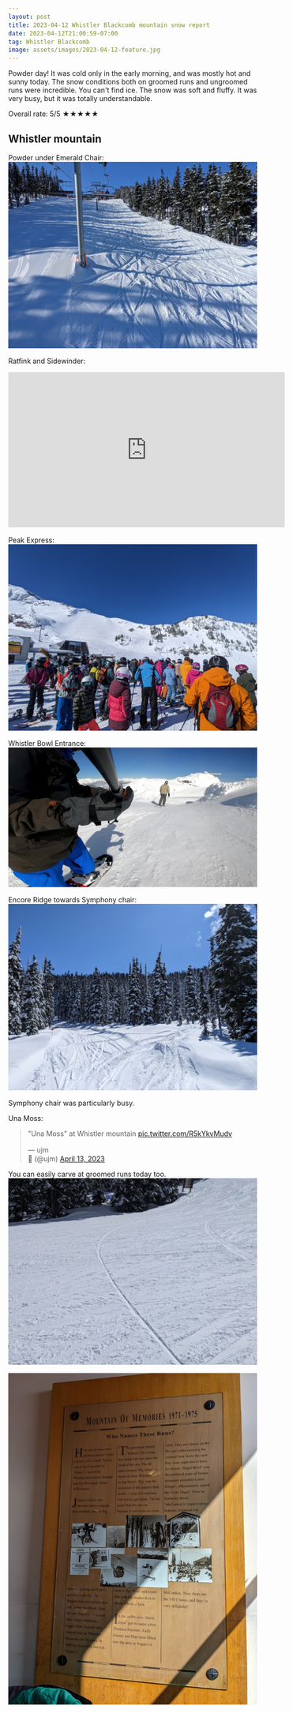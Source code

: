 ```yaml
---
layout: post
title: 2023-04-12 Whistler Blackcomb mountain snow report
date: 2023-04-12T21:00:59-07:00
tag: Whistler Blackcomb
image: assets/images/2023-04-12-feature.jpg
---
```


Powder day! It was cold only in the early morning, and was mostly hot and sunny today. The snow conditions both on groomed runs and ungroomed runs were incredible. You can't find ice. The snow was soft and fluffy. It was very busy, but it was totally understandable.

Overall rate: 5/5 ★★★★★

## Whistler mountain

Powder under Emerald Chair:
![](/assets/images/2023-04-12-emerald-chair.jpg)

Ratfink and Sidewinder:
<iframe width="560" height="315" src="https://www.youtube.com/embed/v-1viWjC9u4" title="YouTube video player" frameborder="0" allow="accelerometer; autoplay; clipboard-write; encrypted-media; gyroscope; picture-in-picture; web-share" allowfullscreen></iframe>

Peak Express:
![](/assets/images/2023-04-12-peak-express.jpg)

Whistler Bowl Entrance:
![](/assets/images/2023-04-12-whistler-bowl-entrance.jpg)

Encore Ridge towards Symphony chair:
![](/assets/images/2023-04-12-encore-ridge.jpg)

Symphony chair was particularly busy.

Una Moss:
<blockquote class="twitter-tweet"><p lang="en" dir="ltr">&quot;Una Moss&quot; at Whistler mountain <a href="https://t.co/R5kYkvMudv">pic.twitter.com/R5kYkvMudv</a></p>&mdash; ujm　　　　　　　　　　　　　　　　　　　　　　　　　　　　　　　　　　　　　　　　　　　　　🍣 (@ujm) <a href="https://twitter.com/ujm/status/1646362993763172352?ref_src=twsrc%5Etfw">April 13, 2023</a></blockquote> <script async src="https://platform.twitter.com/widgets.js" charset="utf-8"></script>

You can easily carve at groomed runs today too.
![](/assets/images/2023-04-12-carving-track.jpg)

![](/assets/images/2023-04-12-who-names-these-runs-whistler-roundhouse.jpg)
